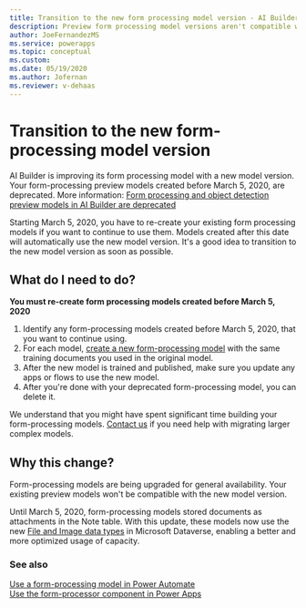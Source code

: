 ```yaml
---
title: Transition to the new form processing model version - AI Builder | Microsoft Docs
description: Preview form processing model versions aren't compatible with updated model versions, so you have to re-create existing models. 
author: JoeFernandezMS
ms.service: powerapps
ms.topic: conceptual
ms.custom: 
ms.date: 05/19/2020
ms.author: Jofernan
ms.reviewer: v-dehaas
---
```


# Transition to the new form-processing model version

AI Builder is improving its form processing model with a new model version. Your form-processing preview models created before March 5, 2020, are deprecated. More information: [Form processing and object detection preview models in AI Builder are deprecated](/power-platform/important-changes-coming#form-processing-and-object-detection-preview-models-in-ai-builder-are-deprecated)

Starting March 5, 2020, you have to re-create your existing form processing models if you want to continue to use them. Models created after this date will automatically use the new model version. It's a good idea to transition to the new model version as soon as possible.

## What do I need to do?

**You must re-create form processing models created before March 5, 2020** 

1. Identify any form-processing models created before March 5, 2020, that you want to continue using.
1. For each model, [create a new form-processing model](create-form-processing-model.md) with the same training documents you used in the original model.
1. After the new model is trained and published, make sure you update any apps or flows to use the new model.
1. After you're done with your deprecated form-processing model, you can delete it.

We understand that you might have spent significant time building your form-processing models. [Contact us](mailto:aihelpen@microsoft.com) if you need help with migrating larger complex models.

## Why this change?

Form-processing models are being upgraded for general availability. Your existing preview models won't be compatible with the new model version.

Until March 5, 2020, form-processing models stored documents as attachments in the Note table. With this update, these models now use the new [File and Image data types](https://powerapps.microsoft.com/blog/introducing-improvements-to-data-storage-in-common-data-services/) in Microsoft Dataverse, enabling a better and more optimized usage of capacity.

### See also

[Use a form-processing model in Power Automate](form-processing-model-in-flow.md)  
[Use the form-processor component in Power Apps](form-processor-component-in-powerapps.md)
